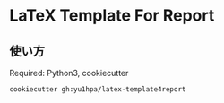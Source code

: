 # LaTeX Template For Report

## 使い方

Required: Python3, cookiecutter

```
cookiecutter gh:yu1hpa/latex-template4report
```

